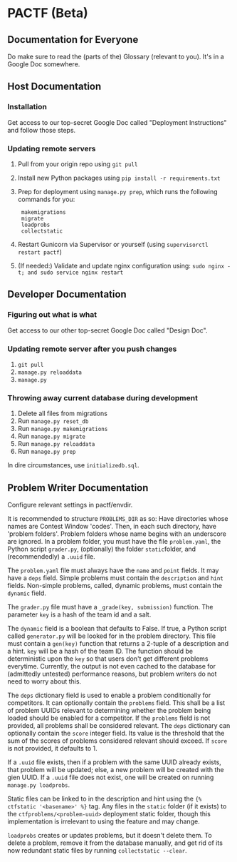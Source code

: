 # PACTF (Beta)

## Documentation for Everyone

Do make sure to read the (parts of the) Glossary (relevant to you). It's in a Google Doc somewhere. 
 

## Host Documentation

### Installation

Get access to our top-secret Google Doc called "Deployment Instructions" and follow those steps.


### Updating remote servers

1. Pull from your origin repo using `git pull`
1. Install new Python packages using `pip install -r requirements.txt`
1. Prep for deployment using `manage.py prep`, which runs the following commands for you:

        makemigrations
        migrate
        loadprobs
        collectstatic
    
1. Restart Gunicorn via Supervisor or yourself (using `supervisorctl restart pactf`)
1. (If needed:) Validate and update nginx configuration using: `sudo nginx -t; and sudo service nginx restart`


## Developer Documentation

### Figuring out what is what

Get access to our other top-secret Google Doc called "Design Doc".

### Updating remote server after you push changes

1. `git pull`
1. `manage.py reloaddata`
1. `manage.py `

### Throwing away current database during development

1. Delete all files from migrations
1. Run `manage.py reset_db`
1. Run `manage.py makemigrations`
1. Run `manage.py migrate`
1. Run `manage.py reloaddata`
1. Run `manage.py prep`

In dire circumstances, use `initializedb.sql`.


## Problem Writer Documentation

Configure relevant settings in pactf/envdir.

It is recommended to structure `PROBLEMS_DIR` as so: Have directories whose names are Contest Window 'codes'. Then, in each such directory, have 'problem folders'.  Problem folders whose name begins with an underscore are ignored. In a problem folder, you must have the file `problem.yaml`, the Python script `grader.py`, (optionally) the folder `static`folder, and (recommendedly) a `.uuid` file.

The `problem.yaml` file must always have the `name` and `point` fields. It may have a `deps` field. Simple problems must contain the `description` and `hint` fields. Non-simple problems, called, dynamic problems, must contain the `dynamic` field.

The `grader.py` file must have a `_grade(key, submission)` function. The parameter `key` is a hash of the team id and a salt.

The `dynamic` field is a boolean that defaults to False. If true, a Python script called `generator.py` will be looked for in the problem directory. This file must contain a `gen(key)` function that returns a 2-tuple of a description and a hint. `key` will be a hash of the team ID. The function should be deterministic upon the `key` so that users don't get different problems everytime. Currently, the output is not even cached to the database for (admittedly untested) performance reasons, but problem writers do not need to worry about this. 

The `deps` dictionary field is used to enable a problem conditionally for competitors. It can optionally contain the `problems` field. This shall be a list of problem UUIDs relevant to determining whether the problem being loaded should be enabled for a competitor. If the `problems` field is not provided, all problems shall be considered relevant. The `deps` dictionary can optionally contain the `score` integer field. Its value is the threshold that the sum of the scores of problems considered relevant should exceed. If `score` is not provided, it defaults to 1. 

If a `.uuid` file exists, then if a problem with the same UUID already exists, that problem will be updated; else, a new problem will be created with the gien UUID. If a `.uuid` file does not exist, one will be created on running `manage.py loadprobs`.

Static files can be linked to in the description and hint using the `{% ctfstatic '<basename>' %}` tag. Any files in the `static` folder (if it exists) to the `ctfproblems/<problem-uuid>` deployment static folder, though this implementation is irrelevant to using the feature and may change.

`loadprobs` creates or updates problems, but it doesn't delete them. To delete a problem, remove it from the database manually, and get rid of its now redundant static files by running `collectstatic --clear`.

